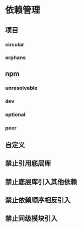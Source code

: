 # 依赖管理
## 项目

### circular
### orphans

## npm
### unresolvable
### dev
### optional
### peer

## 自定义

## 禁止引用底层库

## 禁止底层库引入其他依赖

## 禁止依赖顺序相反引入

## 禁止同级模块引入

